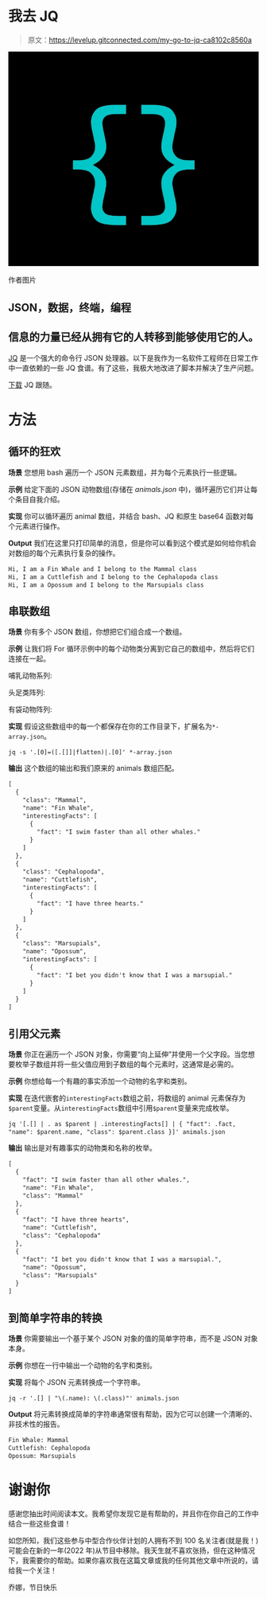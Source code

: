 # 我去 JQ

> 原文：<https://levelup.gitconnected.com/my-go-to-jq-ca8102c8560a>

![](img/5bc636bb9ef45008f1cfdb24da41b739.png)

作者图片

## JSON，数据，终端，编程

## 信息的力量已经从拥有它的人转移到能够使用它的人。

[JQ](https://stedolan.github.io/jq/) 是一个强大的命令行 JSON 处理器。以下是我作为一名软件工程师在日常工作中一直依赖的一些 JQ 食谱。有了这些，我极大地改进了脚本并解决了生产问题。

[下载](https://stedolan.github.io/jq/) JQ 跟随。

# 方法

## 循环的狂欢

**场景** 您想用 bash 遍历一个 JSON 元素数组，并为每个元素执行一些逻辑。

**示例** 给定下面的 JSON 动物数组(存储在 *animals.json* 中)，循环遍历它们并让每个条目自我介绍。

**实现** 你可以循环遍历 animal 数组，并结合 bash、JQ 和原生 base64 函数对每个元素进行操作。

**Output** 我们在这里只打印简单的消息，但是你可以看到这个模式是如何给你机会对数组的每个元素执行复杂的操作。

```
Hi, I am a Fin Whale and I belong to the Mammal class
Hi, I am a Cuttlefish and I belong to the Cephalopoda class
Hi, I am a Opossum and I belong to the Marsupials class
```

## 串联数组

**场景** 你有多个 JSON 数组，你想把它们组合成一个数组。

**示例** 让我们将 For 循环示例中的每个动物类分离到它自己的数组中，然后将它们连接在一起。

哺乳动物系列:

头足类阵列:

有袋动物阵列:

**实现** 假设这些数组中的每一个都保存在你的工作目录下，扩展名为`*-array.json`。

```
jq -s '.[0]=([.[]]|flatten)|.[0]' *-array.json
```

**输出** 这个数组的输出和我们原来的 animals 数组匹配。

```
[
  {
    "class": "Mammal",
    "name": "Fin Whale",
    "interestingFacts": [
      {
        "fact": "I swim faster than all other whales."
      }
    ]
  },
  {
    "class": "Cephalopoda",
    "name": "Cuttlefish",
    "interestingFacts": [
      {
        "fact": "I have three hearts."
      }
    ]
  },
  {
    "class": "Marsupials",
    "name": "Opossum",
    "interestingFacts": [
      {
        "fact": "I bet you didn't know that I was a marsupial."
      }
    ]
  }
]
```

## 引用父元素

**场景** 你正在遍历一个 JSON 对象，你需要“向上延伸”并使用一个父字段。当您想要枚举子数组并将一些父值应用到子数组的每个元素时，这通常是必需的。

**示例** 你想给每一个有趣的事实添加一个动物的名字和类别。

**实现** 在迭代嵌套的`interestingFacts`数组之前，将数组的 animal 元素保存为`$parent`变量。从`interestingFacts`数组中引用`$parent`变量来完成枚举。

```
jq '[.[] | . as $parent | .interestingFacts[] | { "fact": .fact, "name": $parent.name, "class": $parent.class }]' animals.json
```

**输出** 输出是对有趣事实的动物类和名称的枚举。

```
[
  {
    "fact": "I swim faster than all other whales.",
    "name": "Fin Whale",
    "class": "Mammal"
  },
  {
    "fact": "I have three hearts",
    "name": "Cuttlefish",
    "class": "Cephalopoda"
  },
  {
    "fact": "I bet you didn't know that I was a marsupial.",
    "name": "Opossum",
    "class": "Marsupials"
  }
]
```

## 到简单字符串的转换

**场景** 你需要输出一个基于某个 JSON 对象的值的简单字符串，而不是 JSON 对象本身。

**示例** 你想在一行中输出一个动物的名字和类别。

**实现** 将每个 JSON 元素转换成一个字符串。

```
jq -r '.[] | "\(.name): \(.class)"' animals.json
```

**Output** 将元素转换成简单的字符串通常很有帮助，因为它可以创建一个清晰的、非技术性的报告。

```
Fin Whale: Mammal
Cuttlefish: Cephalopoda
Opossum: Marsupials
```

# 谢谢你

感谢您抽出时间阅读本文。我希望你发现它是有帮助的，并且你在你自己的工作中结合一些这些食谱！

如您所知，我们这些参与中型合作伙伴计划的人拥有不到 100 名关注者(就是我！)可能会在新的一年(2022 年)从节目中移除。我天生就不喜欢张扬，但在这种情况下，我需要你的帮助。如果你喜欢我在这篇文章或我的任何其他文章中所说的，请给我一个关注！

乔娜，节日快乐
